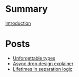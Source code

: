 # Summary

[Introduction](./README.md)

# Posts

- [Unforgettable types](./myosotis.md)
- [Async drop design explainer](./async-drop-design.md)
- [Lifetimes in separation logic](./lifetimes-in-separation-logic.md)
